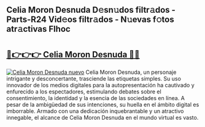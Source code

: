 ## Celia Moron Desnuda D𝚎sn𝚞dos filtr𝚊dos - Parts-R24 Vid𝚎os filtr𝚊dos - N𝚞evas f𝚘tos atr𝚊ctivas Flhoc

# <h2><a href="http://mb6soo.tromn.icu/?c=Celia+Moron+Desnuda">🔗👉👉👉 Celia Moron Desnuda 🔗🔗</a></h2>

[![Celia Moron Desnuda nuevo](https://i.imgur.com/pEAQMta.gif)](http://mb6soo.tromn.icu/?c=Celia+Moron+Desnuda)
Celia Moron Desnuda, un personaje intrigante y desconcertante, trasciende las etiquetas simples. Su uso innovador de los medios digitales para la autopresentación ha cautivado y enfurecido a los espectadores, estimulando debates sobre el consentimiento, la identidad y la esencia de las sociedades en línea. A pesar de la ambigüedad de sus intenciones, su huella en el ámbito digital es imborrable. Armado con una dedicación inquebrantable y un atractivo innegable, el alcance de Celia Moron Desnuda en el mundo virtual es vasto.
